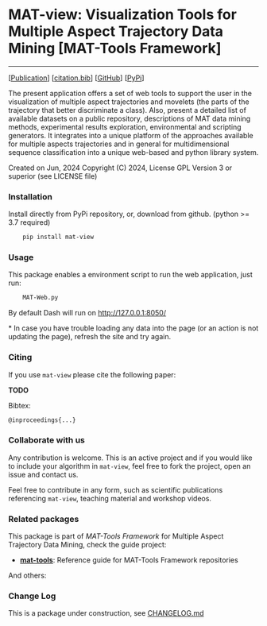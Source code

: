 # MAT-view: Visualization Tools for Multiple Aspect Trajectory Data Mining \[MAT-Tools Framework\]
---

\[[Publication](#)\] \[[citation.bib](citation.bib)\] \[[GitHub](https://github.com/mat-analysis/mat-view)\] \[[PyPi](https://pypi.org/project/mat-view/)\]


The present application offers a set of web tools to support the user in the visualization of multiple aspect trajectories and movelets (the parts of the trajectory that better discriminate a class). Also, present a detailed list of available datasets on a public repository, descriptions of MAT data mining methods, experimental results exploration, environmental and scripting generators. It integrates into a unique platform of the approaches available for multiple aspects trajectories and in general for multidimensional sequence classification into a unique web-based and python library system.

Created on Jun, 2024
Copyright (C) 2024, License GPL Version 3 or superior (see LICENSE file)

### Installation

Install directly from PyPi repository, or, download from github. (python >= 3.7 required)

```bash
    pip install mat-view
```

### Usage

This package enables a environment script to run the web application, just run:

```bash
    MAT-Web.py
```

By default Dash will run on http://127.0.0.1:8050/

\* In case you have trouble loading any data into the page (or an action is not updating the page), refresh the site and try again.

### Citing

If you use `mat-view` please cite the following paper:

**TODO**

Bibtex:
```bash
@inproceedings{...}
```

### Collaborate with us

Any contribution is welcome. This is an active project and if you would like to include your algorithm in `mat-view`, feel free to fork the project, open an issue and contact us.

Feel free to contribute in any form, such as scientific publications referencing `mat-view`, teaching material and workshop videos.

### Related packages

This package is part of _MAT-Tools Framework_ for Multiple Aspect Trajectory Data Mining, check the guide project:

- **[mat-tools](https://github.com/mat-analysis/mat-tools)**: Reference guide for MAT-Tools Framework repositories

And others:


### Change Log

This is a package under construction, see [CHANGELOG.md](./CHANGELOG.md)
